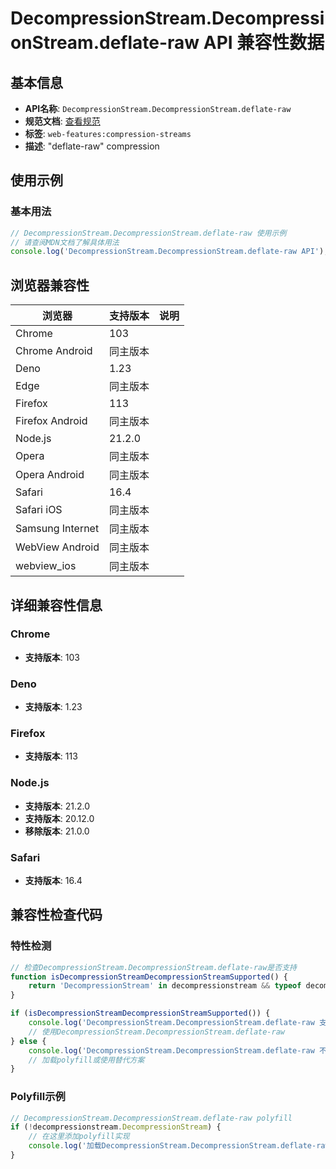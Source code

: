 # DecompressionStream.DecompressionStream.deflate-raw API 兼容性数据

## 基本信息

- **API名称**: `DecompressionStream.DecompressionStream.deflate-raw`
- **规范文档**: [查看规范](https://compression.spec.whatwg.org/#supported-formats)
- **标签**: `web-features:compression-streams`
- **描述**: "deflate-raw" compression

## 使用示例

### 基本用法

```javascript
// DecompressionStream.DecompressionStream.deflate-raw 使用示例
// 请查阅MDN文档了解具体用法
console.log('DecompressionStream.DecompressionStream.deflate-raw API');
```

## 浏览器兼容性

| 浏览器 | 支持版本 | 说明 |
|--------|----------|------|
| Chrome | 103 |  |
| Chrome Android | 同主版本 |  |
| Deno | 1.23 |  |
| Edge | 同主版本 |  |
| Firefox | 113 |  |
| Firefox Android | 同主版本 |  |
| Node.js | 21.2.0 |  |
| Opera | 同主版本 |  |
| Opera Android | 同主版本 |  |
| Safari | 16.4 |  |
| Safari iOS | 同主版本 |  |
| Samsung Internet | 同主版本 |  |
| WebView Android | 同主版本 |  |
| webview_ios | 同主版本 |  |

## 详细兼容性信息

### Chrome

- **支持版本**: 103

### Deno

- **支持版本**: 1.23

### Firefox

- **支持版本**: 113

### Node.js

- **支持版本**: 21.2.0
- **支持版本**: 20.12.0
- **移除版本**: 21.0.0

### Safari

- **支持版本**: 16.4

## 兼容性检查代码

### 特性检测

```javascript
// 检查DecompressionStream.DecompressionStream.deflate-raw是否支持
function isDecompressionStreamDecompressionStreamSupported() {
    return 'DecompressionStream' in decompressionstream && typeof decompressionstream.DecompressionStream === 'function';
}

if (isDecompressionStreamDecompressionStreamSupported()) {
    console.log('DecompressionStream.DecompressionStream.deflate-raw 支持');
    // 使用DecompressionStream.DecompressionStream.deflate-raw
} else {
    console.log('DecompressionStream.DecompressionStream.deflate-raw 不支持，需要polyfill');
    // 加载polyfill或使用替代方案
}
```

### Polyfill示例

```javascript
// DecompressionStream.DecompressionStream.deflate-raw polyfill
if (!decompressionstream.DecompressionStream) {
    // 在这里添加polyfill实现
    console.log('加载DecompressionStream.DecompressionStream.deflate-raw polyfill');
}
```


